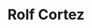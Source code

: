 ---
layout: autor
title: Rolf Cortez
posicion: 
generosAutor: Romance
selloAutor:
paisAutor:
selloAutor:
librosAutor: {a,b,c}
imagenAutor:
---